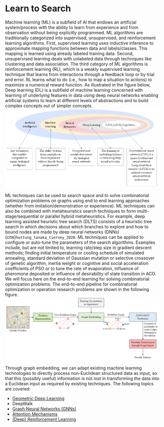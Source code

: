 # Learn to Search

Machine learning (ML) is a subfield of AI that endows an artificial system/process with the ability to learn from experience and from observation without being explicitly programmed. ML algorithms are traditionally categorized into supervised, unsupervised, and reinforcement learning algorithms. First, supervised learning uses inductive inference to approximate mapping functions between data and labels/classes. This mapping is learned using already labeled training data. Second, unsupervised learning deals with unlabeled data through techniques like clustering and data association. The third category of ML algorithms is reinforcement learning (RL), which is a weakly supervised learning technique that learns from interactions through a feedback loop or by trial and error. RL learns what to do (i.e., how to map a situation to actions) to maximize a numerical reward function. As illustrated in the figure below, Deep learning (DL) is a subfield of machine learning concerned with learning of underlying features in data using deep neural networks enabling artificial systems to learn at different levels of abstractions and to build complex concepts out of simpler concepts.
![](../../images/Learn2Search/AI.png)

ML techniques can be used to search space and to solve combinatorial optimization problems on graphs using end to end learning approaches (whether from imitation/demonstration or experience). ML techniques can also be combined with metaheuristics search techniques to form multi-stage/sequential or parallel hybrid metaheuristics. For example, deep learning assisted heuristic tree search (DLTS) consists of a heuristic tree search in which decisions about which branches to explore and how to bound nodes are made by deep neural networks (DNNs) {cite}`hottung_tanaka_tierney_2020`. ML techniques can be applied to configure or auto-tune the parameters of the search algorithms. Examples include, but are not limited to, learning rate/step size in gradient descent methods; finding initial temperature or cooling schedule of simulated annealing, standard deviation of Gaussian mutation or selective crossover of genetic algorithm, inertia weight or cognitive and social acceleration coefficients of PSO or to tune the rate of evaporation, influence of pheromone deposited or influence of desirability of state transition in ACO.
We will focus here on the end-to-end learning for solving combinatorial optimization problems. The end-to-end pipeline for combinatorial optimization or operation research problems are shown in the following figure.
![](../../images/Learn2Search/ML.png)

Through graph embedding, we can adapt existing machine learning technologies to directly process non-Euclidean structured data as input, so that this (possibly useful) information is not lost in transforming the data into a Euclidean input as required by existing techniques. The following topics are covered:
- [Geometric Deep Learning](GeometricDeepLearning.md)
- DeepWalk
- [Graph Neural Networks (GNNs)](GraphNeuralNetworks.md)
- [Attention Mechanisms](AttentionMechanisms.ipynb)
- [(Deep) Reinforcement Learning](ReinforcementLearning.md)

